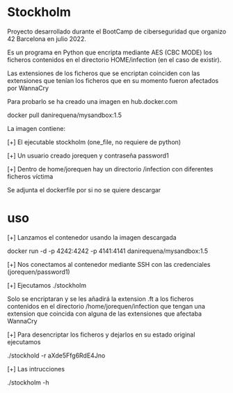 # Stockholm
Proyecto desarrollado durante el BootCamp de ciberseguridad que organizo 42 Barcelona en julio 2022.

Es un programa en Python que encripta mediante AES (CBC MODE) los ficheros contenidos en el directorio HOME/infection (en el caso de existir).

Las extensiones de los ficheros que se encriptan coinciden con las extensiones que tenían los ficheros que en su momento fueron afectados por WannaCry 

Para probarlo se ha creado una imagen en hub.docker.com  

docker pull danirequena/mysandbox:1.5

La imagen contiene:

[+] El ejecutable stockholm (one_file, no requiere de python)

[+] Un usuario creado jorequen y contraseña password1

[+] Dentro de home/jorequen hay un directorio /infection con diferentes ficheros víctima

Se adjunta el dockerfile por si no se quiere descargar

# uso

[+] Lanzamos el contenedor usando la imagen descargada

docker run -d -p 4242:4242 -p 4141:4141 danirequena/mysandbox:1.5

[+] Nos conectamos al contenedor mediante SSH con las credenciales (jorequen/password1)

[+] Ejecutamos ./stockholm

Solo se encriptaran y se les añadirá la extension .ft a los ficheros contenidos en el directorio /home/jorequen/infection que tengan una extension que coincida con alguna de las extensiones que afectaba WannaCry

[+] Para desencriptar los ficheros y dejarlos en su estado original ejecutamos 

./stockhold -r aXde5Ffg6RdE4Jno

[+] Las intrucciones 

./stockholm -h 


